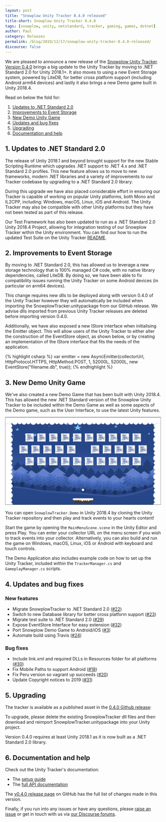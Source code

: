 ```yaml
---
layout: post
title: "Snowplow Unity Tracker 0.4.0 released"
title-short: Snowplow Unity Tracker 0.4.0
tags: [snowplow, unity, netstandard, tracker, gaming, games, dotnet]
author: Paul
category: Releases
permalink: /blog/2019/12/17/snowplow-unity-tracker-0.4.0-released/
discourse: false
---
```


We are pleased to announce a new release of the [Snowplow Unity Tracker][unity-tracker]. [Version 0.4.0][0.4.0-tag] brings a big update to the Unity Tracker by moving to .NET Standard 2.0 for Unity 2018.1+.
It also moves to using a new Event Storage system, powered by LiteDB, for better cross platform support (including Android arm64 devices) and lastly it also brings a new Demo game built in Unity 2018.4.

Read on below the fold for:

1. [Updates to .NET Standard 2.0](#update-netstandard)
2. [Improvements to Event Storage](#event-storage-improvements)
3. [New Demo Unity Game](#new-demo-app)
4. [Updates and bug fixes](#updates)
5. [Upgrading](#upgrade)
6. [Documentation and help](#doc)

<!--more-->

<h2 id="update-netstandard">1. Updates to .NET Standard 2.0</h2>
The release of Unity 2018.1 and beyond brought support for the new Stable Scripting Runtime which upgrades .NET support to .NET 4.x and .NET Standard 2.0 profiles. This new feature allows us to move to new frameworks, modern .NET libraries and a variety of improvements to our Tracker codebase by upgrading to a .NET Standard 2.0 library.

During this upgrade we have also placed considerable effort in ensuring our Tracker is capable of working on popular Unity platforms, both Mono and IL2CPP, including: Windows, macOS, Linux, iOS and Android. The Unity Tracker may also be compatible with other Unity platforms but they have not been tested as part of this release.

Our Test Framework has also been updated to run as a .NET Standard 2.0 Unity 2018.4 Project, allowing for integration testing of our Snowplow Tracker within the Unity environment. You can find our how to run the updated Test Suite on the Unity Tracker [README][readme-testing].

<h2 id="event-storage-improvements">2. Improvements to Event Storage</h2>
By moving to .NET Standard 2.0, this has allowed us to leverage a new storage technology that is 100% managed C# code, with no native library dependencies, called LiteDB. By doing so, we have been able to fix compatibility issues running the Unity Tracker on some Android devices (in particular on arm64 devices).

This change requires new dlls to be deployed along with version 0.4.0 of the Unity Tracker however they will automatically be included when importing the SnowplowTracker.unitypackage from our GitHub release. We advise dlls imported from previous Unity Tracker releases are deleted before importing version 0.4.0.

Additionally, we have also exposed a new IStore interface when initialising the Emitter object. This will allow users of the Unity Tracker to either alter the construction of the EventStore object, as shown below, or by creating an implementation of the IStore interface that fits the needs of the application.

{% highlight csharp %}
var emitter = new AsyncEmitter(collectorUrl, HttpProtocol.HTTPS, HttpMethod.POST, 1, 52000L, 52000L, new EventStore("filename.db", true));
{% endhighlight %}

<h2 id="new-demo-app">3. New Demo Unity Game</h2>
We've also created a new Demo Game that has been built with Unity 2018.4. This has allowed the new .NET Standard version of the Snowplow Unity Tracker to be included within the Demo Game as well as some aspects of the Demo game, such as the User Interface, to use the latest Unity features.

![demo](/assets/img/blog/2019/12/unitydemo.png)

You can open `SnowplowTracker.Demo` in Unity 2018.4 by cloning the Unity Tracker repository and then play and track events to your hearts content!

Start the game by opening the `MainMenuScene.scene` in the Unity Editor and press Play. You can enter your collector URL on the menu screen if you wish to track events into your collector. Alternatively, you can also build and run the game on Windows, macOS, Linux, iOS or Android with keyboard and touch controls.

The Demo Application also includes example code on how to set up the Unity Tracker, included within the `TrackerManager.cs` and `GameplayManager.cs` scripts.

<h2 id="updates">4. Updates and bug fixes</h2>

### New features

* Migrate SnowplowTracker to .NET Standard 2.0 ([#22](https://github.com/snowplow/snowplow-unity-tracker/issues/22))
* Switch to new Database library for better cross platform support ([#23](https://github.com/snowplow/snowplow-unity-tracker/issues/23))
* Migrate test suite to .NET Standard 2.0 ([#29](https://github.com/snowplow/snowplow-unity-tracker/issues/29))
* Expose EventStore Interface for easy extension ([#32](https://github.com/snowplow/snowplow-unity-tracker/issues/32))
* Port Snowplow Demo Game to Android/iOS ([#3](https://github.com/snowplow/snowplow-unity-tracker/issues/3))
* Automate build using Travis ([#24](https://github.com/snowplow/snowplow-unity-tracker/issues/24))

### Bug fixes

* Include link.xml and required DLLs in Resources folder for all platforms ([#30](https://github.com/snowplow/snowplow-unity-tracker/issues/30))
* Fix Mobile Paths to support Android ([#18](https://github.com/snowplow/snowplow-unity-tracker/issues/18))
* Fix Peru version so vagrant up succeeds ([#20](https://github.com/snowplow/snowplow-unity-tracker/issues/20))
* Update Copyright notices to 2019 ([#31](https://github.com/snowplow/snowplow-unity-tracker/issues/31))

<h2 id="upgrade">5. Upgrading</h2>

The tracker is available as a published asset in the [0.4.0 Github release][0.4.0-tag]:

To upgrade, please delete the existing SnowplowTracker dll files and then download and reimport SnowplowTracker.unitypackage into your Unity project.

Version 0.4.0 requires at least Unity 2018.1 as it is now built as a .NET Standard 2.0 library.

<h2 id="doc">6. Documentation and help</h2>

Check out the Unity Tracker's documentation:

* The [setup guide][setup]
* The [full API documentation][docs]

The [v0.4.0 release page][0.4.0-tag] on GitHub has the full list of changes made in this version.

Finally, if you run into any issues or have any questions, please [raise an issue][issues] or get in touch with us via [our Discourse forums][forums].

[unity-tracker]: https://github.com/snowplow/snowplow-untiy-tracker
[0.4.0-tag]: https://github.com/snowplow/snowplow-unity-tracker/releases/tag/0.4.0
[readme-testing]: https://github.com/snowplow/snowplow-unity-tracker#testing-framework
[setup]: https://github.com/snowplow/snowplow/wiki/Unity-Tracker-Setup
[issues]: https://github.com/snowplow/snowplow-unity-tracker/issues
[forums]: https://discourse.snowplowanalytics.com/
[docs]: https://github.com/snowplow/snowplow/wiki/Unity-Tracker

[755]: https://github.com/snowplow/snowplow-unity-tracker/issues/755
